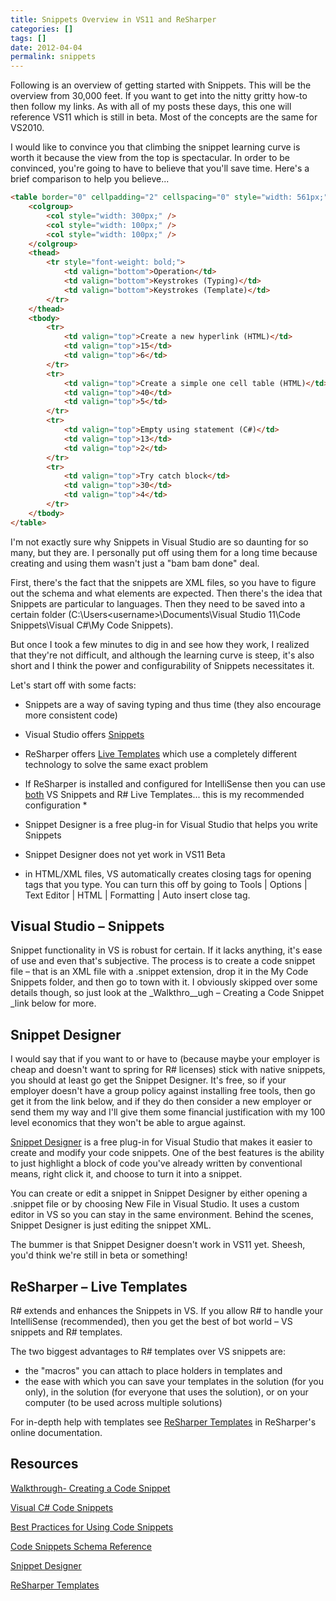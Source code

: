 ```yaml
---
title: Snippets Overview in VS11 and ReSharper
categories: []
tags: []
date: 2012-04-04
permalink: snippets
---
```


Following is an overview of getting started with Snippets. This will be the overview from 30,000 feet. If you want to get into the nitty gritty how-to then follow my links. As with all of my posts these days, this one will reference VS11 which is still in beta. Most of the concepts are the same for VS2010.
<!-- more -->

I would like to convince you that climbing the snippet learning curve is worth it because the view from the top is spectacular. In order to be convinced, you're going to have to believe that you'll save time. Here's a brief comparison to help you believe...

``` html
<table border="0" cellpadding="2" cellspacing="0" style="width: 561px;">
	<colgroup>
		<col style="width: 300px;" />
		<col style="width: 100px;" />
		<col style="width: 100px;" />
	</colgroup>
	<thead>
		<tr style="font-weight: bold;">
			<td valign="bottom">Operation</td>
			<td valign="bottom">Keystrokes (Typing)</td>
			<td valign="bottom">Keystrokes (Template)</td>
		</tr>
	</thead>
	<tbody>
		<tr>
			<td valign="top">Create a new hyperlink (HTML)</td>
			<td valign="top">15</td>
			<td valign="top">6</td>
		</tr>
		<tr>
			<td valign="top">Create a simple one cell table (HTML)</td>
			<td valign="top">40</td>
			<td valign="top">5</td>
		</tr>
		<tr>
			<td valign="top">Empty using statement (C#)</td>
			<td valign="top">13</td>
			<td valign="top">2</td>
		</tr>
		<tr>
			<td valign="top">Try catch block</td>
			<td valign="top">30</td>
			<td valign="top">4</td>
		</tr>
	</tbody>
</table>
```

I'm not exactly sure why Snippets in Visual Studio are so daunting for so many, but they are. I personally put off using them for a long time because creating and using them wasn't just a "bam bam done" deal.

First, there's the fact that the snippets are XML files, so you have to figure out the schema and what elements are expected. Then there's the idea that Snippets are particular to languages. Then they need to be saved into a certain folder (C:\Users\<username>\Documents\Visual Studio 11\Code Snippets\Visual C#\My Code Snippets).

But once I took a few minutes to dig in and see how they work, I realized that they're not difficult, and although the learning curve is steep, it's also short and I think the power and configurability of Snippets necessitates it.

Let's start off with some facts:

*   Snippets are a way of saving typing and thus time (they also encourage more consistent code)
*   Visual Studio offers <span style="text-decoration: underline;">Snippets</span>
*   ReSharper offers <span style="text-decoration: underline;">Live Templates</span> which use a completely different technology to solve the same exact problem
*   If ReSharper is installed and configured for IntelliSense then you can use <span style="text-decoration: underline;">both</span> VS Snippets and R# Live Templates... this is my recommended configuration *
*   Snippet Designer is a free plug-in for Visual Studio that helps you write Snippets
*   Snippet Designer does not yet work in VS11 Beta

* in HTML/XML files, VS automatically creates closing tags for opening tags that you type. You can turn this off by going to Tools | Options | Text Editor | HTML | Formatting | Auto insert close tag.

## Visual Studio &ndash; Snippets

Snippet functionality in VS is robust for certain. If it lacks anything, it's ease of use and even that's subjective. The process is to create a code snippet file &ndash; that is an XML file with a .snippet extension, drop it in the My Code Snippets folder, and then go to town with it. I obviously skipped over some details though, so just look at the _Walkthro__ugh &ndash; Creating a Code Snippet _link below for more.

## Snippet Designer

I would say that if you want to or have to (because maybe your employer is cheap and doesn't want to spring for R# licenses) stick with native snippets, you should at least go get the Snippet Designer. It's free, so if your employer doesn't have a group policy against installing free tools, then go get it from the link below, and if they do then consider a new employer or send them my way and I'll give them some financial justification with my 100 level economics that they won't be able to argue against.

[Snippet Designer](http://snippetdesigner.codeplex.com/) is a free plug-in for Visual Studio that makes it easier to create and modify your code snippets. One of the best features is the ability to just highlight a block of code you've already written by conventional means, right click it, and choose to turn it into a snippet.

You can create or edit a snippet in Snippet Designer by either opening a .snippet file or by choosing New File in Visual Studio. It uses a custom editor in VS so you can stay in the same environment. Behind the scenes, Snippet Designer is just editing the snippet XML.

The bummer is that Snippet Designer doesn't work in VS11 yet. Sheesh, you'd think we're still in beta or something!

## ReSharper &ndash; Live Templates

R# extends and enhances the Snippets in VS. If you allow R# to handle your IntelliSense (recommended), then you get the best of bot world &ndash; VS snippets and R# templates.

The two biggest advantages to R# templates over VS snippets are:

*   the "macros" you can attach to place holders in templates and
*   the ease with which you can save your templates in the solution (for you only), in the solution (for everyone that uses the solution), or on your computer (to be used across multiple solutions)

For in-depth help with templates see [ReSharper Templates](http://www.jetbrains.com/resharper/webhelp/Templates__Index.html) in ReSharper's online documentation.

##  

## Resources

[Walkthrough- Creating a Code Snippet](http://msdn.microsoft.com/en-us/library/ms165394(v=vs.110).aspx "Walkthrough- Creating a Code Snippet")

[Visual C# Code Snippets](http://msdn.microsoft.com/en-us/library/z41h7fat(v=vs.110).aspx)

[Best Practices for Using Code Snippets](http://msdn.microsoft.com/en-us/library/dh6380ay(v=vs.110).aspx)

[Code Snippets Schema Reference](http://msdn.microsoft.com/en-us/library/ms171418(v=vs.110).aspx)

[Snippet Designer](http://snippetdesigner.codeplex.com/)

[ReSharper Templates](http://www.jetbrains.com/resharper/webhelp/Templates__Index.html)